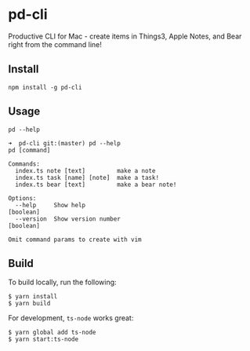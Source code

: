 # pd-cli

Productive CLI for Mac - create items in Things3, Apple Notes, and Bear right from the command line!

## Install

`npm install -g pd-cli`

## Usage

`pd --help`

```
➜  pd-cli git:(master) pd --help
pd [command]

Commands:
  index.ts note [text]         make a note
  index.ts task [name] [note]  make a task!
  index.ts bear [text]         make a bear note!

Options:
  --help     Show help                                                 [boolean]
  --version  Show version number                                       [boolean]

Omit command params to create with vim
```

## Build

To build locally, run the following:

```
$ yarn install
$ yarn build
```

For development, `ts-node` works great:

```
$ yarn global add ts-node
$ yarn start:ts-node
```
